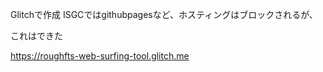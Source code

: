 Glitchで作成
ISGCではgithubpagesなど、ホスティングはブロックされるが、

これはできた


https://roughfts-web-surfing-tool.glitch.me